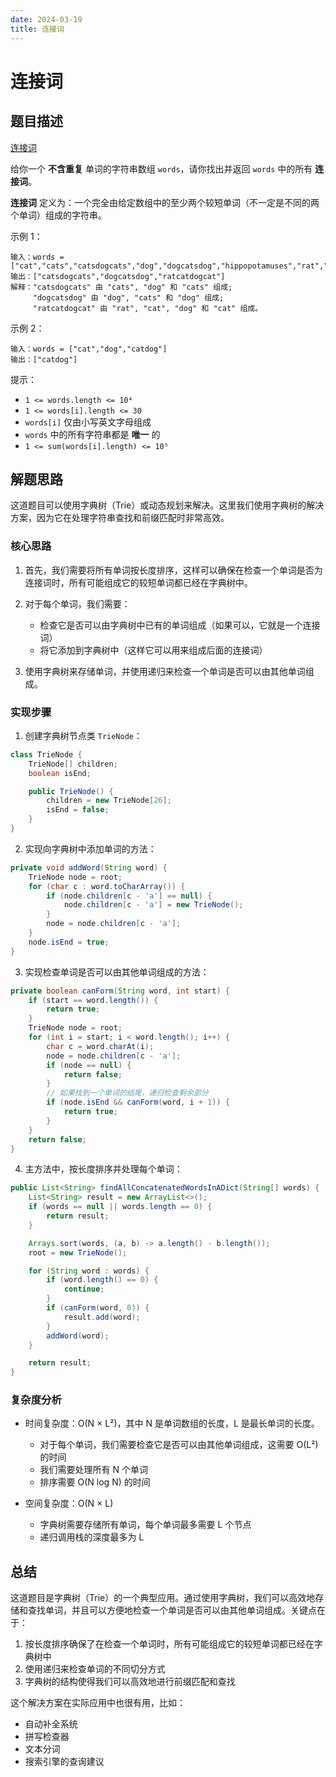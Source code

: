 ```yaml
---
date: 2024-03-19
title: 连接词
---
```


# 连接词

## 题目描述

[连接词](https://leetcode.cn/problems/concatenated-words/)

给你一个 **不含重复** 单词的字符串数组 `words`，请你找出并返回 `words` 中的所有 **连接词**。

**连接词** 定义为：一个完全由给定数组中的至少两个较短单词（不一定是不同的两个单词）组成的字符串。

示例 1：
```
输入：words = ["cat","cats","catsdogcats","dog","dogcatsdog","hippopotamuses","rat","ratcatdogcat"]
输出：["catsdogcats","dogcatsdog","ratcatdogcat"]
解释："catsdogcats" 由 "cats", "dog" 和 "cats" 组成; 
     "dogcatsdog" 由 "dog", "cats" 和 "dog" 组成; 
     "ratcatdogcat" 由 "rat", "cat", "dog" 和 "cat" 组成。
```

示例 2：
```
输入：words = ["cat","dog","catdog"]
输出：["catdog"]
```

提示：
- `1 <= words.length <= 10⁴`
- `1 <= words[i].length <= 30`
- `words[i]` 仅由小写英文字母组成
- `words` 中的所有字符串都是 **唯一** 的
- `1 <= sum(words[i].length) <= 10⁵`

## 解题思路

这道题目可以使用字典树（Trie）或动态规划来解决。这里我们使用字典树的解决方案，因为它在处理字符串查找和前缀匹配时非常高效。

### 核心思路

1. 首先，我们需要将所有单词按长度排序，这样可以确保在检查一个单词是否为连接词时，所有可能组成它的较短单词都已经在字典树中。

2. 对于每个单词，我们需要：
   - 检查它是否可以由字典树中已有的单词组成（如果可以，它就是一个连接词）
   - 将它添加到字典树中（这样它可以用来组成后面的连接词）

3. 使用字典树来存储单词，并使用递归来检查一个单词是否可以由其他单词组成。

### 实现步骤

1. 创建字典树节点类 `TrieNode`：
```java
class TrieNode {
    TrieNode[] children;
    boolean isEnd;

    public TrieNode() {
        children = new TrieNode[26];
        isEnd = false;
    }
}
```

2. 实现向字典树中添加单词的方法：
```java
private void addWord(String word) {
    TrieNode node = root;
    for (char c : word.toCharArray()) {
        if (node.children[c - 'a'] == null) {
            node.children[c - 'a'] = new TrieNode();
        }
        node = node.children[c - 'a'];
    }
    node.isEnd = true;
}
```

3. 实现检查单词是否可以由其他单词组成的方法：
```java
private boolean canForm(String word, int start) {
    if (start == word.length()) {
        return true;
    }
    TrieNode node = root;
    for (int i = start; i < word.length(); i++) {
        char c = word.charAt(i);
        node = node.children[c - 'a'];
        if (node == null) {
            return false;
        }
        // 如果找到一个单词的结尾，递归检查剩余部分
        if (node.isEnd && canForm(word, i + 1)) {
            return true;
        }
    }
    return false;
}
```

4. 主方法中，按长度排序并处理每个单词：
```java
public List<String> findAllConcatenatedWordsInADict(String[] words) {
    List<String> result = new ArrayList<>();
    if (words == null || words.length == 0) {
        return result;
    }

    Arrays.sort(words, (a, b) -> a.length() - b.length());
    root = new TrieNode();

    for (String word : words) {
        if (word.length() == 0) {
            continue;
        }
        if (canForm(word, 0)) {
            result.add(word);
        }
        addWord(word);
    }

    return result;
}
```

### 复杂度分析

- 时间复杂度：O(N × L²)，其中 N 是单词数组的长度，L 是最长单词的长度。
  - 对于每个单词，我们需要检查它是否可以由其他单词组成，这需要 O(L²) 的时间
  - 我们需要处理所有 N 个单词
  - 排序需要 O(N log N) 的时间

- 空间复杂度：O(N × L)
  - 字典树需要存储所有单词，每个单词最多需要 L 个节点
  - 递归调用栈的深度最多为 L

## 总结

这道题目是字典树（Trie）的一个典型应用。通过使用字典树，我们可以高效地存储和查找单词，并且可以方便地检查一个单词是否可以由其他单词组成。关键点在于：

1. 按长度排序确保了在检查一个单词时，所有可能组成它的较短单词都已经在字典树中
2. 使用递归来检查单词的不同切分方式
3. 字典树的结构使得我们可以高效地进行前缀匹配和查找

这个解决方案在实际应用中也很有用，比如：
- 自动补全系统
- 拼写检查器
- 文本分词
- 搜索引擎的查询建议 